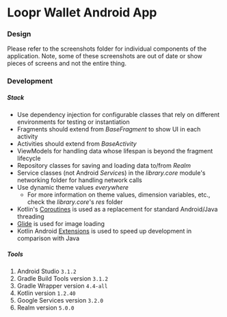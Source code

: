 # Loopr Wallet Android App

### Design
Please refer to the screenshots folder for individual components of the application. Note, some of 
these screenshots are out of date or show pieces of screens and not the entire thing.

### Development

##### Stack
- Use dependency injection for configurable classes that rely on different environments for testing 
or instantiation
- Fragments should extend from *BaseFragment* to show UI in each activity 
- Activities should extend from *BaseActivity*
- ViewModels for handling data whose lifespan is beyond the fragment lifecycle
- Repository classes for saving and loading data to/from *Realm*
- Service classes (not Android *Service*s) in the *library.core* module's networking folder for
handling network calls
- Use dynamic theme values *everywhere*
    - For more information on theme values, dimension variables, etc., check the *library.core*'s 
    *res* folder
- Kotlin's [Coroutines](https://kotlinlang.org/docs/reference/coroutines.html) is used as a 
replacement for standard Android/Java threading
- [Glide](https://github.com/bumptech/glide) is used for image loading
- Kotlin Android [Extensions](https://kotlinlang.org/docs/tutorials/android-plugin.html) is used to 
speed up development in comparison with Java

##### Tools
1. Android Studio `3.1.2`
2. Gradle Build Tools version `3.1.2`
3. Gradle Wrapper version `4.4-all`
4. Kotlin version `1.2.40`
5. Google Services version `3.2.0`
6. Realm version `5.0.0`
